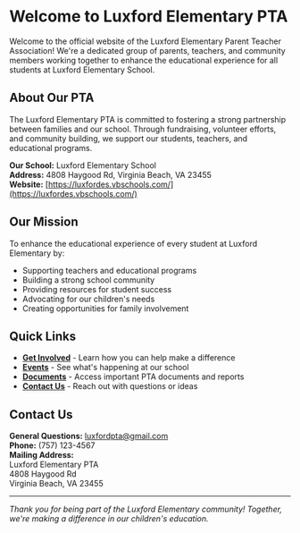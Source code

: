 # Welcome to Luxford Elementary PTA

Welcome to the official website of the Luxford Elementary Parent Teacher Association! We're a dedicated group of parents, teachers, and community members working together to enhance the educational experience for all students at Luxford Elementary School.

## About Our PTA

The Luxford Elementary PTA is committed to fostering a strong partnership between families and our school. Through fundraising, volunteer efforts, and community building, we support our students, teachers, and educational programs.

**Our School:** Luxford Elementary School  
**Address:** 4808 Haygood Rd, Virginia Beach, VA 23455  
**Website:** [https://luxfordes.vbschools.com/](https://luxfordes.vbschools.com/)

## Our Mission

To enhance the educational experience of every student at Luxford Elementary by:
- Supporting teachers and educational programs
- Building a strong school community
- Providing resources for student success
- Advocating for our children's needs
- Creating opportunities for family involvement

## Quick Links

- **[Get Involved](get-involved.md)** - Learn how you can help make a difference
- **[Events](events/list.md)** - See what's happening at our school
- **[Documents](documents.md)** - Access important PTA documents and reports
- **[Contact Us](#contact-us)** - Reach out with questions or ideas

## Contact Us

**General Questions:** [luxfordpta@gmail.com](mailto:luxfordpta@gmail.com)  
**Phone:** (757) 123-4567  
**Mailing Address:**  
Luxford Elementary PTA  
4808 Haygood Rd  
Virginia Beach, VA 23455

---

*Thank you for being part of the Luxford Elementary community! Together, we're making a difference in our children's education.*

